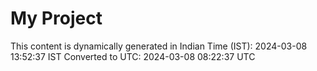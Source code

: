 # My Project

This content is dynamically generated in Indian Time (IST): 2024-03-08 13:52:37 IST
Converted to UTC: 2024-03-08 08:22:37 UTC
